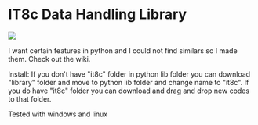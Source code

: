 # IT8c Data Handling Library

![](http://i.imgur.com/O9myNc6.png)

I want certain features in python and I could not find similars so I made them. Check out the wiki.

Install: If you don't have "it8c" folder in python lib folder you can download "library" folder and move to python lib folder and change name to "it8c". If you do have "it8c" folder you can download and drag and drop new codes to that folder.

Tested with windows and linux
